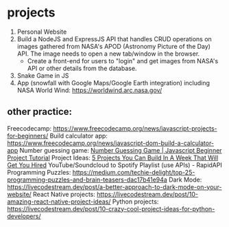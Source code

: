 # projects

1. Personal Website
2. Build a NodeJS and ExpressJS API that handles CRUD operations on images gathered from NASA's APOD (Astronomy Picture of the Day) API. The image needs to open a new tab/window in the browser.
    - Create a front-end for users to "login" and get images from NASA's API or other details from the database.
3. Snake Game in JS
4. App (snowfall with Google Maps/Google Earth integration) including NASA World Wind: https://worldwind.arc.nasa.gov/

## other practice:

Freecodecamp: https://www.freecodecamp.org/news/javascript-projects-for-beginners/
Build calculator app: https://www.freecodecamp.org/news/javascript-dom-build-a-calculator-app
Number guessing game: [Number Guessing Game | Javascript Beginner Project Tutorial](https://www.youtube.com/watch?v=2cQUkYU8AmI)
Project Ideas: [5 Projects You Can Build In A Week That Will Get You Hired](https://www.youtube.com/watch?v=oluY633rkgI)
YouTube/Soundcloud to Spotify Playlist (use APIs) - RapidAPI
Programming Puzzles: https://medium.com/techie-delight/top-25-programming-puzzles-and-brain-teasers-dac17b41e94a
Dark Mode: https://livecodestream.dev/post/a-better-approach-to-dark-mode-on-your-website/
React Native projects: https://livecodestream.dev/post/10-amazing-react-native-project-ideas/
Python projects: https://livecodestream.dev/post/10-crazy-cool-project-ideas-for-python-developers/

